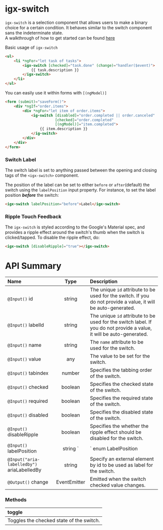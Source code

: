 # igx-switch

`igx-switch` is a selection component that allows users to make a binary choice for a certain condition. It behaves similar to the switch component sans the indeterminate state.  
A walkthrough of how to get started can be found [here](https://www.infragistics.com/products/ignite-ui-angular/angular/components/switch)

Basic usage of `igx-switch`

```html
<ul>
    <li *ngFor="let task of tasks">
        <igx-switch [checked]="task.done" (change)="handler($event)">
            {{ task.description }}
        </igx-switch>
    </li>
</ul>
```

You can easily use it within forms with `[(ngModel)]`

```html
<form (submit)="saveForm()">
    <div *ngIf="order.items">
        <div *ngFor="let item of order.items">
            <ig-switch [disabled]="order.completed || order.canceled"
                       [checked]="order.completed"
                       [(ngModel)]="item.completed">
                {{ item.description }}
            </ig-switch>
        </div>
    </div>
</form>
```

### Switch Label

The switch label is set to anything passed between the opening and closing tags of the `<igx-switch>` component.

The position of the label can be set to either `before` or `after`(default) the switch using the `labelPosition` input property. For instance, to set the label position ___before___ the switch:

```html
<igx-switch labelPosition="before">Label</igx-switch>
```

### Ripple Touch Feedback

The `igx-switch` is styled according to the Google's Material spec, and provides a ripple effect around the switch's thumb when the switch is clicked/tapped.
To disable the ripple effect, do:

```html
<igx-switch [disableRipple]="true"></igx-switch>
```

# API Summary
| Name   |      Type      |  Description |
|:----------|:-------------:|:------|
| `@Input()` id |   string   | The unique `id` attribute to be used for the switch. If you do not provide a value, it will be auto-generated. |
| `@Input()` labelId |    string   | The unique `id` attribute to be used for the switch label. If you do not provide a value, it will be auto-generated. |
| `@Input()` name |  string | The `name` attribute to be used for the switch. |
| `@Input()` value | any | The value to be set for the switch. |
| `@Input()` tabindex | number | Specifies the tabbing order of the switch. |
| `@Input()` checked | boolean | Specifies the checked state of the switch. |
| `@Input()` required | boolean | Specifies the required state of the switch. |
| `@Input()` disabled | boolean | Specifies the disabled state of the switch. |
| `@Input()` disableRipple | boolean | Specifies the whether the ripple effect should be disabled for the switch. |
| `@Input()` labelPosition | string `|` enum LabelPosition | Specifies the position of the text label relative to the switch element. |
| `@Input("aria-labelledby")` ariaLabelledBy | string | Specify an external element by id to be used as label for the switch. |
| `@Output()` change | EventEmitter<IChangeCheckboxEventArgs> | Emitted when the switch checked value changes. |

### Methods

| toggle |
|:----------|
| Toggles the checked state of the switch. |
